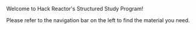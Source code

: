 Welcome to Hack Reactor's Structured Study Program!

Please refer to the navigation bar on the left to find the material you need.